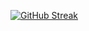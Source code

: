 [![GitHub Streak](http://github-readme-streak-stats.herokuapp.com?user=ornakash&theme=vue&date_format=M%20j%5B%2C%20Y%5D)](https://git.io/streak-stats)
